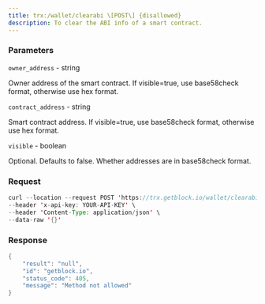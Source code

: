 ```yaml
---
title: trx:/wallet/clearabi \[POST\] {disallowed}
description: To clear the ABI info of a smart contract.
---
```


### Parameters


`owner_address` - string

Owner address of the smart contract. If visible=true, use base58check
format, otherwise use hex format.

`contract_address` - string

Smart contract address. If visible=true, use base58check format,
otherwise use hex format.

`visible` - boolean

Optional. Defaults to false. Whether addresses are in base58check
format.

### Request

``` java
curl --location --request POST 'https://trx.getblock.io/wallet/clearabi' \
--header 'x-api-key: YOUR-API-KEY' \
--header 'Content-Type: application/json' \
--data-raw '{}'
```

###  Response

``` java
{
    "result": "null",
    "id": "getblock.io",
    "status_code": 405,
    "message": "Method not allowed"
}
```

